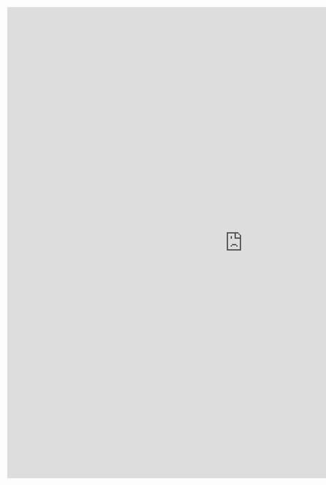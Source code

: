 <iframe src="https://forms.office.com/Pages/ResponsePage.aspx?id=G96VzPWXk0-0uv5ouFLPkduYFQ4eP75OtQ_b_3tRiwNUME1TT1JVRUMxVEZXUFBTU1hMT0RUVks5Vi4u&embed=true" frameborder="0" id="mainPageBody" width="1080px" height="1080px"></iframe>
